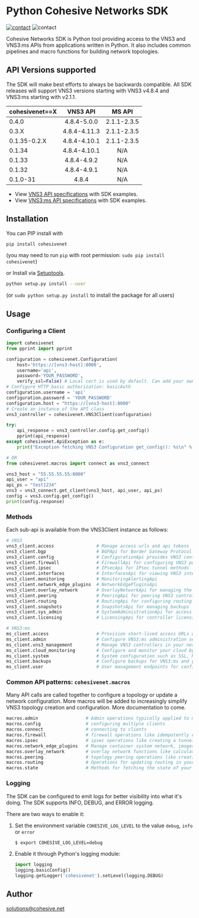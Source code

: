 # Python Cohesive Networks SDK
[![contact][contact-image]][contact-url] ![contact][python-versions-badge]

Cohesive Networks SDK is Python tool providing access to the VNS3 and VNS3:ms APIs from applications written in Python. It also includes common pipelines and macro functions for building network topologies.

## API Versions supported
The SDK will make best efforts to always be backwards compatible. All SDK releases will support VNS3 versions starting with VNS3 v4.8.4 and VNS3:ms starting with v2.1.1.

| cohesivenet==X |    VNS3 API    |     MS API     |
|----------------|:--------------:|:--------------:|
|     0.4.0      |  4.8.4-5.0.0   |   2.1.1-2.3.5  |
|     0.3.X      |  4.8.4-4.11.3  |   2.1.1-2.3.5  |
| 0.1.35-0.2.X   |  4.8.4-4.10.1  |   2.1.1-2.3.5  |
|     0.1.34     |  4.8.4-4.10.1  |       N/A      |    # MS SDK not implemented
|     0.1.33     |  4.8.4-4.9.2   |       N/A      |    # MS SDK not implemented
|     0.1.32     |  4.8.4-4.9.1   |       N/A      |    # MS SDK not implemented
|     0.1.0-31   |      4.8.4     |       N/A      |    # MS SDK not implemented
    
- View [VNS3 API specifications](https://docs.cohesive.net/apis/vns3/v/) with SDK examples.
- View [VNS3:ms API specifications](https://docs.cohesive.net/apis/vns3-ms/v/) with SDK examples.

## Installation

You can PIP install with

```sh
pip install cohesivenet
```
(you may need to run `pip` with root permission: `sudo pip install cohesivenet`)

or Install via [Setuptools](http://pypi.python.org/pypi/setuptools).

```sh
python setup.py install --user
```
(or `sudo python setup.py install` to install the package for all users)

## Usage

### Configuring a Client

```python
import cohesivenet
from pprint import pprint

configuration = cohesivenet.Configuration(
    host='https://[vns3-host]:8000',
    username='api',         
    password='YOUR_PASSWORD',
    verify_ssl=False) # Local cert is used by default. Can add your own cert.
# Configure HTTP basic authorization: basicAuth
configuration.username = 'api'
configuration.password = 'YOUR_PASSWORD'
configuration.host = "https://[vns3-host]:8000"
# Create an instance of the API class
vns3_controller = cohesivenet.VNS3Client(configuration)

try:
    api_response = vns3_controller.config.get_config()
    pprint(api_response)
except cohesivenet.ApiException as e:
    print("Exception fetching VNS3 Configuration get_config(): %s\n" % e)

# OR
from cohesivenet.macros import connect as vns3_connect

vns3_host = "55.55.55.55:8000"
api_user = "api"
api_ps = "test1234"
vns3 = vns3_connect.get_client(vns3_host, api_user, api_ps)
config = vns3.config.get_config()
print(config.response)
```

### Methods
Each sub-api is available from the VNS3Client instance as follows:

```python
# VNS3
vns3_client.access                # Manage access urls and api tokens
vns3_client.bgp                   # BGPApi for Border Gateway Protocol methods
vns3_client.config                # ConfigurationApi provides VNS3 config methods
vns3_client.firewall              # FirewallApi for configuring VNS3 policies
vns3_client.ipsec                 # IPsecApi for IPsec tunnel methods
vns3_client.interfaces            # InterfacesApi for viewing VNS3 interfaces
vns3_client.monitoring            # MonitoringAlertingApi
vns3_client.network_edge_plugins  # NetworkEdgePluginsApi
vns3_client.overlay_network       # OverlayNetworkApi for managing the overlay network
vns3_client.peering               # PeeringApi for peering VNS3 controllers
vns3_client.routing               # RoutingApi for configuring routing
vns3_client.snapshots             # SnapshotsApi for managing backups
vns3_client.sys_admin             # SystemAdministrationApi for access and sys admin tasks
vns3_client.licensing             # LicensingApi for controller licensing 

# VNS3:ms
ms_client.access                  # Provision short-lived access URLs or API keys for any VNS3 controller in your topology
ms_client.admin                   # Configure VNS3:ms administration settings such as LDAP integration
ms_client.vns3_management         # Manage VNS3 controllers in your network topology, automating snapshots, HA and more
ms_client.cloud_monitoring        # Configure and monitor your cloud by tracking cloud VPCs, virtual networks and VNS3 topologies
ms_client.system                  # System configuration such as SSL, NTP hosts and remote support
ms_client.backups                 # Configure backups for VNS3:ms and your controller snapshots
ms_client.user                    # User management endpoints for configuring credentials
```

### Common API patterns: `cohesivenet.macros`
Many API calls are called together to configure a topology or update a network configuration. More macros will be added to 
increasingly simplify VNS3 topology creation and configuration. More documentation to come.

```python
macros.admin                  # Admin operations typically applied to multiple controllers at once
macros.config                 # configuring multiple clients
macros.connect                # connecting to clients
macros.firewall               # firewall operations like idempotently creating full firewall
macros.ipsec                  # ipsec operations like creating a tunnel and then a route
macros.network_edge_plugins   # Manage container system network, images and running containers
macros.overlay_network        # overlay network functions like calculating network segments of the overlay
macros.peering                # topology peering operations like creating a peering mesh between controllers
macros.routing                # Operations for updating routing in your topology
macros.state                  # Methods for fetching the state of your controller(s)
```

### Logging
The SDK can be configured to emit logs for better visibility into what it's doing. The SDK supports INFO, DEBUG, and ERROR logging.

There are two ways to enable it:

1. Set the environment variable `COHESIVE_LOG_LEVEL` to the value `debug`, `info` or `error`

   ```sh
   $ export COHESIVE_LOG_LEVEL=debug
   ```

2. Enable it through Python's logging module:

   ```python
   import logging
   logging.basicConfig()
   logging.getLogger('cohesivenet').setLevel(logging.DEBUG)
   ```

## Author

solutions@cohesive.net

<!-- Markdown links -->

[contact-image]: https://img.shields.io/badge/contact-support-blue.svg?style=flat-square
[contact-url]: https://support.cohesive.net/support/home
[python-versions-badge]: https://img.shields.io/badge/python-3.5%20%7C%203.6%20%7C%203.7-blue